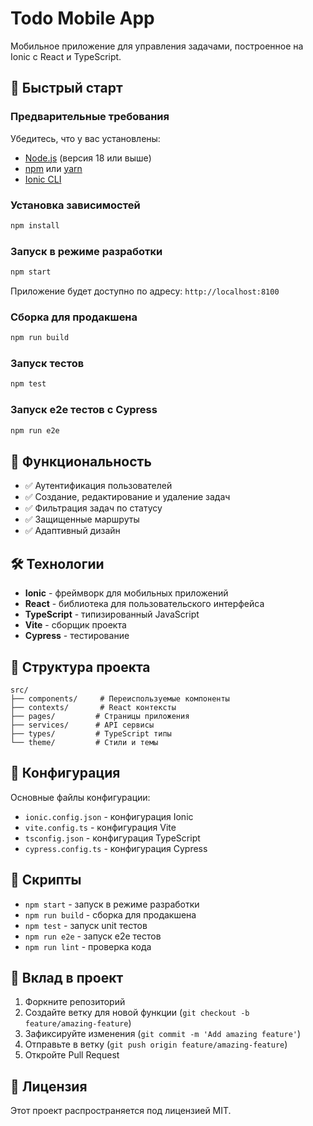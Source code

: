 # Todo Mobile App

Мобильное приложение для управления задачами, построенное на Ionic с React и TypeScript.

## 🚀 Быстрый старт

### Предварительные требования

Убедитесь, что у вас установлены:
- [Node.js](https://nodejs.org/) (версия 18 или выше)
- [npm](https://www.npmjs.com/) или [yarn](https://yarnpkg.com/)
- [Ionic CLI](https://ionicframework.com/docs/cli)

### Установка зависимостей

```bash
npm install
```

### Запуск в режиме разработки

```bash
npm start
```

Приложение будет доступно по адресу: `http://localhost:8100`

### Сборка для продакшена

```bash
npm run build
```

### Запуск тестов

```bash
npm test
```

### Запуск e2e тестов с Cypress

```bash
npm run e2e
```

## 📱 Функциональность

- ✅ Аутентификация пользователей
- ✅ Создание, редактирование и удаление задач
- ✅ Фильтрация задач по статусу
- ✅ Защищенные маршруты
- ✅ Адаптивный дизайн

## 🛠 Технологии

- **Ionic** - фреймворк для мобильных приложений
- **React** - библиотека для пользовательского интерфейса
- **TypeScript** - типизированный JavaScript
- **Vite** - сборщик проекта
- **Cypress** - тестирование

## 📁 Структура проекта

```
src/
├── components/     # Переиспользуемые компоненты
├── contexts/       # React контексты
├── pages/         # Страницы приложения
├── services/      # API сервисы
├── types/         # TypeScript типы
└── theme/         # Стили и темы
```

## 🔧 Конфигурация

Основные файлы конфигурации:
- `ionic.config.json` - конфигурация Ionic
- `vite.config.ts` - конфигурация Vite
- `tsconfig.json` - конфигурация TypeScript
- `cypress.config.ts` - конфигурация Cypress

## 📝 Скрипты

- `npm start` - запуск в режиме разработки
- `npm run build` - сборка для продакшена
- `npm test` - запуск unit тестов
- `npm run e2e` - запуск e2e тестов
- `npm run lint` - проверка кода

## 🤝 Вклад в проект

1. Форкните репозиторий
2. Создайте ветку для новой функции (`git checkout -b feature/amazing-feature`)
3. Зафиксируйте изменения (`git commit -m 'Add amazing feature'`)
4. Отправьте в ветку (`git push origin feature/amazing-feature`)
5. Откройте Pull Request

## 📄 Лицензия

Этот проект распространяется под лицензией MIT. 